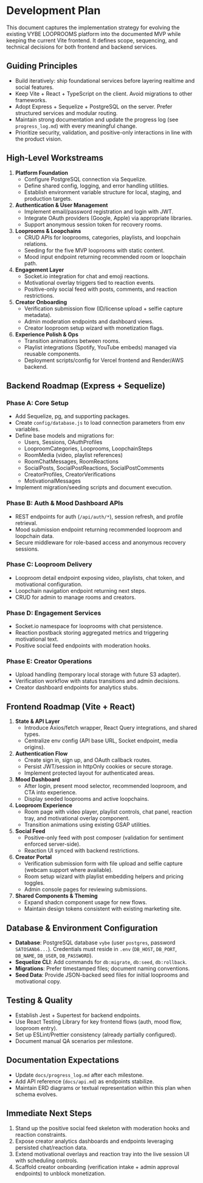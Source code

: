 # Development Plan

This document captures the implementation strategy for evolving the existing VYBE LOOPROOMS platform into the documented MVP while keeping the current Vite frontend. It defines scope, sequencing, and technical decisions for both frontend and backend services.

## Guiding Principles
- Build iteratively: ship foundational services before layering realtime and social features.
- Keep Vite + React + TypeScript on the client. Avoid migrations to other frameworks.
- Adopt Express + Sequelize + PostgreSQL on the server. Prefer structured services and modular routing.
- Maintain strong documentation and update the progress log (see `progress_log.md`) with every meaningful change.
- Prioritize security, validation, and positive-only interactions in line with the product vision.

## High-Level Workstreams
1. **Platform Foundation**
   - Configure PostgreSQL connection via Sequelize.
   - Define shared config, logging, and error handling utilities.
   - Establish environment variable structure for local, staging, and production targets.
2. **Authentication & User Management**
   - Implement email/password registration and login with JWT.
   - Integrate OAuth providers (Google, Apple) via appropriate libraries.
   - Support anonymous session token for recovery rooms.
3. **Looprooms & Loopchains**
   - CRUD APIs for looprooms, categories, playlists, and loopchain relations.
   - Seeding for the five MVP looprooms with static content.
   - Mood input endpoint returning recommended room or loopchain path.
4. **Engagement Layer**
   - Socket.io integration for chat and emoji reactions.
   - Motivational overlay triggers tied to reaction events.
   - Positive-only social feed with posts, comments, and reaction restrictions.
5. **Creator Onboarding**
   - Verification submission flow (ID/license upload + selfie capture metadata).
   - Admin moderation endpoints and dashboard views.
   - Creator looproom setup wizard with monetization flags.
6. **Experience Polish & Ops**
   - Transition animations between rooms.
   - Playlist integrations (Spotify, YouTube embeds) managed via reusable components.
   - Deployment scripts/config for Vercel frontend and Render/AWS backend.

## Backend Roadmap (Express + Sequelize)
### Phase A: Core Setup
- Add Sequelize, pg, and supporting packages.
- Create `config/database.js` to load connection parameters from env variables.
- Define base models and migrations for:
  - Users, Sessions, OAuthProfiles
  - LooproomCategories, Looprooms, LoopchainSteps
  - RoomMedia (video, playlist references)
  - RoomChatMessages, RoomReactions
  - SocialPosts, SocialPostReactions, SocialPostComments
  - CreatorProfiles, CreatorVerifications
  - MotivationalMessages
- Implement migration/seeding scripts and document execution.

### Phase B: Auth & Mood Dashboard APIs
- REST endpoints for auth (`/api/auth/*`), session refresh, and profile retrieval.
- Mood submission endpoint returning recommended looproom and loopchain data.
- Secure middleware for role-based access and anonymous recovery sessions.

### Phase C: Looproom Delivery
- Looproom detail endpoint exposing video, playlists, chat token, and motivational configuration.
- Loopchain navigation endpoint returning next steps.
- CRUD for admin to manage rooms and creators.

### Phase D: Engagement Services
- Socket.io namespace for looprooms with chat persistence.
- Reaction postback storing aggregated metrics and triggering motivational text.
- Positive social feed endpoints with moderation hooks.

### Phase E: Creator Operations
- Upload handling (temporary local storage with future S3 adapter).
- Verification workflow with status transitions and admin decisions.
- Creator dashboard endpoints for analytics stubs.

## Frontend Roadmap (Vite + React)
1. **State & API Layer**
   - Introduce Axios/fetch wrapper, React Query integrations, and shared types.
   - Centralize env config (API base URL, Socket endpoint, media origins).
2. **Authentication Flow**
   - Create sign in, sign up, and OAuth callback routes.
   - Persist JWT/session in httpOnly cookies or secure storage.
   - Implement protected layout for authenticated areas.
3. **Mood Dashboard**
   - After login, present mood selector, recommended looproom, and CTA into experience.
   - Display seeded looprooms and active loopchains.
4. **Looproom Experience**
   - Room page with video player, playlist controls, chat panel, reaction tray, and motivational overlay component.
   - Transition animations using existing GSAP utilities.
5. **Social Feed**
   - Positive-only feed with post composer (validation for sentiment enforced server-side).
   - Reaction UI synced with backend restrictions.
6. **Creator Portal**
   - Verification submission form with file upload and selfie capture (webcam support where available).
   - Room setup wizard with playlist embedding helpers and pricing toggles.
   - Admin console pages for reviewing submissions.
7. **Shared Components & Theming**
   - Expand shadcn component usage for new flows.
   - Maintain design tokens consistent with existing marketing site.

## Database & Environment Configuration
- **Database**: PostgreSQL database `vybe` (user `postgres`, password `SATOSANb6...`). Credentials must reside in `.env` (`DB_HOST`, `DB_PORT`, `DB_NAME`, `DB_USER`, `DB_PASSWORD`).
- **Sequelize CLI**: Add commands for `db:migrate`, `db:seed`, `db:rollback`.
- **Migrations**: Prefer timestamped files; document naming conventions.
- **Seed Data**: Provide JSON-backed seed files for initial looprooms and motivational copy.

## Testing & Quality
- Establish Jest + Supertest for backend endpoints.
- Use React Testing Library for key frontend flows (auth, mood flow, looproom entry).
- Set up ESLint/Prettier consistency (already partially configured).
- Document manual QA scenarios per milestone.

## Documentation Expectations
- Update `docs/progress_log.md` after each milestone.
- Add API reference (`docs/api.md`) as endpoints stabilize.
- Maintain ERD diagrams or textual representation within this plan when schema evolves.

## Immediate Next Steps
1. Stand up the positive social feed skeleton with moderation hooks and reaction constraints.
2. Expose creator analytics dashboards and endpoints leveraging persisted chat/reaction data.
3. Extend motivational overlays and reaction tray into the live session UI with scheduling controls.
4. Scaffold creator onboarding (verification intake + admin approval endpoints) to unblock monetization.


